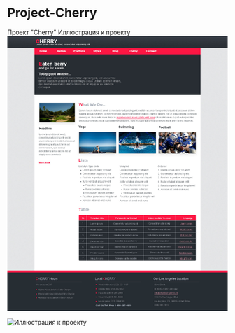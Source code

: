# Project-Cherry
Проект "Сherry"
Иллюстрация к проекту
![Image alt](https://github.com/iLionL/Project-cherry/raw/master/images/cherry.jpg)

![Иллюстрация к проекту](https://github.com/iLionL/Project-cherry/raw/master/images/cherry.psd)
